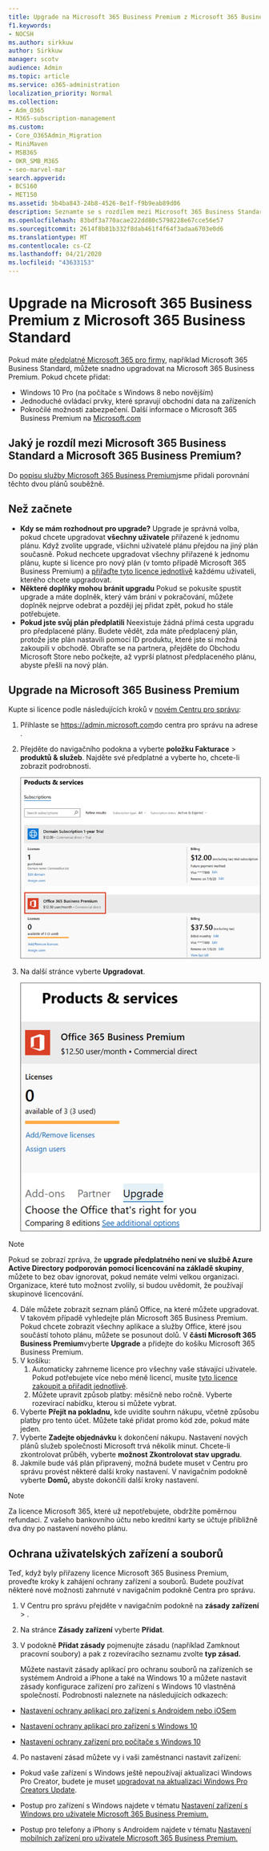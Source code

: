 ```yaml
---
title: Upgrade na Microsoft 365 Business Premium z Microsoft 365 Business Standard
f1.keywords:
- NOCSH
ms.author: sirkkuw
author: Sirkkuw
manager: scotv
audience: Admin
ms.topic: article
ms.service: o365-administration
localization_priority: Normal
ms.collection:
- Adm_O365
- M365-subscription-management
ms.custom:
- Core_O365Admin_Migration
- MiniMaven
- MSB365
- OKR_SMB_M365
- seo-marvel-mar
search.appverid:
- BCS160
- MET150
ms.assetid: 5b4ba843-24b8-4526-8e1f-f9b9eab89d06
description: Seznamte se s rozdílem mezi Microsoft 365 Business Standard a Microsoft 365 Business Premium a jak můžete upgradovat na Microsoft 365 Business Premium.
ms.openlocfilehash: 83bdf3a770acae222dd80c5798228e67cce56e57
ms.sourcegitcommit: 2614f8b81b332f8dab461f4f64f3adaa6703e0d6
ms.translationtype: MT
ms.contentlocale: cs-CZ
ms.lasthandoff: 04/21/2020
ms.locfileid: "43633153"
---
```

# <a name="upgrade-to-microsoft-365-business-premium-from-microsoft-365-business-standard"></a>Upgrade na Microsoft 365 Business Premium z Microsoft 365 Business Standard

Pokud máte [předplatné Microsoft 365 pro firmy](https://products.office.com/compare-all-microsoft-office-products-4-column?activetab=tab:primaryr2), například Microsoft 365 Business Standard, můžete snadno upgradovat na Microsoft 365 Business Premium. Pokud chcete přidat: 
- Windows 10 Pro (na počítače s Windows 8 nebo novějším)
- Jednoduché ovládací prvky, které spravují obchodní data na zařízeních
- Pokročilé možnosti zabezpečení.
Další informace o Microsoft 365 Business Premium na [Microsoft.com](https://www.microsoft.com/microsoft-365/business)

## <a name="whats-the-difference-between-microsoft-365-business-standard-and-microsoft-365-business-premium"></a>Jaký je rozdíl mezi Microsoft 365 Business Standard a Microsoft 365 Business Premium?
Do [popisu služby Microsoft 365 Business Premium](https://docs.microsoft.com/office365/servicedescriptions/microsoft-365-service-descriptions/microsoft-365-business-service-description)jsme přidali porovnání těchto dvou plánů souběžně. 

## <a name="before-you-get-started"></a>Než začnete

- **Kdy se mám rozhodnout pro upgrade?** Upgrade je správná volba, pokud chcete upgradovat **všechny uživatele** přiřazené k jednomu plánu. Když zvolíte upgrade, všichni uživatelé plánu přejdou na jiný plán současně. Pokud nechcete upgradovat všechny přiřazené k jednomu plánu, kupte si licence pro nový plán (v tomto případě Microsoft 365 Business Premium) a [přiřaďte tyto licence jednotlivě](https://docs.microsoft.com/office365/admin/manage/assign-licenses-to-users) každému uživateli, kterého chcete upgradovat. 
- **Některé doplňky mohou bránit upgradu** Pokud se pokusíte spustit upgrade a máte doplněk, který vám brání v pokračování, můžete doplněk nejprve odebrat a později jej přidat zpět, pokud ho stále potřebujete. 
- **Pokud jste svůj plán předplatili** Neexistuje žádná přímá cesta upgradu pro předplacené plány. Budete vědět, zda máte předplacený plán, protože jste plán nastavili pomocí ID produktu, které jste si možná zakoupili v obchodě. Obraťte se na partnera, přejděte do Obchodu Microsoft Store nebo počkejte, až vyprší platnost předplaceného plánu, abyste přešli na nový plán.

## <a name="upgrade-to-microsoft-365-business-premium"></a>Upgrade na Microsoft 365 Business Premium
Kupte si licence podle následujících kroků v [novém Centru pro správu](https://docs.microsoft.com/office365/admin/microsoft-365-admin-center-preview):
1. Přihlaste se <a href="https://go.microsoft.com/fwlink/p/?linkid=837890" target="_blank">https://admin.microsoft.com</a>do centra pro správu na adrese .
2. Přejděte do navigačního podokna a vyberte **položku Fakturace** \> **produktů & služeb**. Najděte své předplatné a vyberte ho, chcete-li zobrazit podrobnosti. 

    ![Snímek obrazovky ukazuje, jak najít a vybrat předplatné v Centru pro správu.](../media/FindYourSubscription.png)

3. Na další stránce vyberte **Upgradovat**. 

      ![Snímek obrazovky ukazuje, kde vybrat Upgrade v Centru pro správu.](../media/SelectUpgrade.png)

  > [!NOTE]
  > Pokud se zobrazí zpráva, že **upgrade předplatného není ve službě Azure Active Directory podporován pomocí licencování na základě skupiny**, můžete to bez obav ignorovat, pokud nemáte velmi velkou organizaci. Organizace, které tuto možnost zvolily, si budou uvědomit, že používají skupinové licencování.

4. Dále můžete zobrazit seznam plánů Office, na které můžete upgradovat. V takovém případě vyhledejte plán Microsoft 365 Business Premium. Pokud chcete zobrazit všechny aplikace a služby Office, které jsou součástí tohoto plánu, můžete se posunout dolů. V **části Microsoft 365 Business Premium**vyberte **Upgrade** a přidejte do košíku Microsoft 365 Business Premium.
5. V košíku:
    1. Automaticky zahrneme licence pro všechny vaše stávající uživatele. Pokud potřebujete více nebo méně licencí, musíte [tyto licence zakoupit a přiřadit jednotlivě](https://docs.microsoft.com/office365/admin/manage/assign-licenses-to-users).  
    2. Můžete upravit způsob platby: měsíčně nebo ročně. Vyberte rozevírací nabídku, kterou si můžete vybrat.
6. Vyberte **Přejít na pokladnu,** kde uvidíte souhrn nákupu, včetně způsobu platby pro tento účet. Můžete také přidat promo kód zde, pokud máte jeden.
7. Vyberte **Zadejte objednávku** k dokončení nákupu.
Nastavení nových plánů služeb společnosti Microsoft trvá několik minut. Chcete-li zkontrolovat průběh, vyberte **možnost Zkontrolovat stav upgradu**. 
1. Jakmile bude váš plán připravený, možná budete muset v Centru pro správu provést některé další kroky nastavení. V navigačním podokně vyberte **Domů,** abyste dokončili další kroky nastavení.

> [!NOTE]
> Za licence Microsoft 365, které už nepotřebujete, obdržíte poměrnou refundaci. Z vašeho bankovního účtu nebo kreditní karty se účtuje přibližně dva dny po nastavení nového plánu.
  
## <a name="protect-user-devices-and-files"></a>Ochrana uživatelských zařízení a souborů

Teď, když byly přiřazeny licence Microsoft 365 Business Premium, proveďte kroky k zahájení ochrany zařízení a souborů. Budete používat některé nové možnosti zahrnuté v navigačním podokně Centra pro správu.
  
1. V Centru pro správu přejděte v navigačním podokně na **zásady** **zařízení** \> .
    
2. Na stránce **Zásady zařízení** vyberte **Přidat**.
    
3. V podokně **Přidat zásady** pojmenujte zásadu (například Zamknout pracovní soubory) a pak z rozevíracího seznamu zvolte **typ zásad.** 
    
    Můžete nastavit zásady aplikací pro ochranu souborů na zařízeních se systémem Android a iPhone a také na Windows 10 a můžete nastavit zásady konfigurace zařízení pro zařízení s Windows 10 vlastněná společností. Podrobnosti naleznete na následujících odkazech:
    
  - [Nastavení ochrany aplikací pro zařízení s Androidem nebo iOSem](app-protection-settings-for-android-and-ios.md)
    
  - [Nastavení ochrany aplikací pro zařízení s Windows 10](protection-settings-for-windows-10-devices.md)
    
  - [Nastavení ochrany zařízení pro počítače s Windows 10](protection-settings-for-windows-10-pcs.md)
    
  
4. Po nastavení zásad můžete vy i vaši zaměstnanci nastavit zařízení:
    
  - Pokud vaše zařízení s Windows ještě nepoužívají aktualizaci Windows Pro Creator, budete je muset [upgradovat na aktualizaci Windows Pro Creators Update](upgrade-to-windows-pro-creators-update.md).
    
  - Postup pro zařízení s Windows najdete v tématu [Nastavení zařízení s Windows pro uživatele Microsoft 365 Business Premium.](set-up-windows-devices.md) 
    
  - Postup pro telefony a iPhony s Androidem najdete v tématu [Nastavení mobilních zařízení pro uživatele Microsoft 365 Business Premium.](set-up-mobile-devices.md) 
